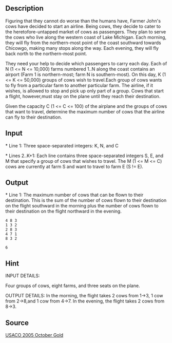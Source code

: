 <h2>Description</h2><p>Figuring that they cannot do worse than the humans have, Farmer John's cows have decided to start an airline.  Being cows, they decide to cater to the heretofore-untapped market of cows as passengers. They plan to serve the cows who live along the western coast of Lake Michigan. Each morning, they will fly from the northern-most point of the coast southward towards Chicowgo, making many stops along the way.  Each evening, they will fly back north to the northern-most point.
</p>
They need your help to decide which passengers to carry each day. Each of N (1 &lt;= N &lt;= 10,000) farms numbered 1..N along the coast contains an airport (Farm 1 is northern-most; farm N is southern-most). On this day, K (1 &lt;= K &lt;= 50,000) groups of cows wish to travel.Each group of cows wants to fly from a particular farm to another particular farm.  The airline, if it wishes, is allowed to stop and pick up only part of a group. Cows that start a flight, however,must stay on the plane until they reach their destination.

Given the capacity C (1 &lt;= C &lt;= 100) of the airplane and the groups of cows that want to travel, determine the maximum number of cows that the airline can fly to their destination.<h2>Input</h2><p>* Line 1: Three space-separated integers: K, N, and C
</p>
* Lines 2..K+1: Each line contains three space-separated integers S, E, and M that specify a group of cows that wishes to travel. The M (1 &lt;= M &lt;= C) cows are currently at farm S and want to travel to farm E (S != E).<h2>Output</h2><p>* Line 1: The maximum number of cows that can be flown to their destination. This is the sum of the number of cows flown to         their destination on the flight southward in the morning plus the number of cows flown to their destination on the flight northward in the evening.</p><pre><code class="language-input1">4 8 3
1 3 2
2 8 3
4 7 1
8 3 2</code></pre><pre><code class="language-output1">6
</code></pre><h2>Hint</h2><p>INPUT DETAILS:
</p>Four groups of cows, eight farms, and three seats on the plane.

OUTPUT DETAILS:
In the morning, the flight takes 2 cows from 1-&gt;3, 1 cow from 2-&gt;8,and 1 cow from 4-&gt;7.  In the evening, the flight takes 2 cows from 8-&gt;3.<h2>Source</h2><a href="searchproblem?field=source&amp;key=USACO+2005+October+Gold">USACO 2005 October Gold</a>